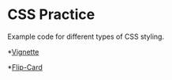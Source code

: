 # CSS Practice

Example code for different types of CSS styling.

*[Vignette](https://github.com/sharonay2015/CSS_practice/tree/master/vignette)

*[Flip-Card](https://github.com/sharonay2015/CSS_practice/tree/master/flip-card)